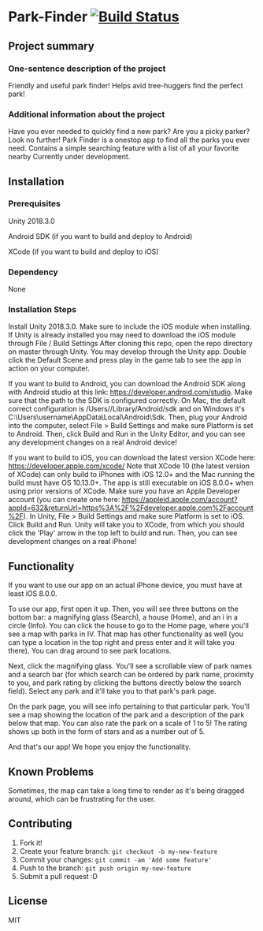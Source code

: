 # Park-Finder [![Build Status](https://travis-ci.org/ucsb-cs48-w19/6pm-park-finder.svg?branch=master)](https://travis-ci.org/ucsb-cs48-w19/6pm-park-finder) 

## Project summary

### One-sentence description of the project

Friendly and useful park finder! Helps avid tree-huggers find the perfect park!

### Additional information about the project

Have you ever needed to quickly find a new park? Are you a picky parker? Look no further! Park Finder is a onestop app to find all the parks you ever need. Contains a simple searching feature with a list of all your favorite nearby Currently under development.

## Installation

### Prerequisites

Unity 2018.3.0

Android SDK (if you want to build and deploy to Android)

XCode (if you want to build and deploy to iOS)

### Dependency

None

### Installation Steps

Install Unity 2018.3.0. Make sure to include the iOS module when installing. 
If Unity is already installed you may need to download the iOS module through File / Build Settings 
After cloning this repo, open the repo directory on master through Unity. You may develop through the Unity app. 
Double click the Default Scene and press play in the game tab to see the app in action on your computer.

If you want to build to Android, you can download the Android SDK along with Android studio at this link: https://developer.android.com/studio.
Make sure that the path to the SDK is configured correctly. On Mac, the default correct configuration is /Users/<nameOfUser>/Library/Android/sdk and on Windows it's C:\Users\username\AppData\Local\Android\Sdk. 
Then, plug your Android into the computer, select File > Build Settings and make sure Platform is set to Android.
Then, click Build and Run in the Unity Editor, and you can see any development changes on a real Android device!

If you want to build to iOS, you can download the latest version XCode here: https://developer.apple.com/xcode/
Note that XCode 10 (the latest version of XCode) can only build to iPhones with iOS 12.0+ and the Mac running the build must have OS 10.13.0+. The app is still executable on iOS 8.0.0+ when using prior versions of XCode.
Make sure you have an Apple Developer account (you can create one here: https://appleid.apple.com/account?appId=632&returnUrl=https%3A%2F%2Fdeveloper.apple.com%2Faccount%2F).
In Unity, File > Build Settings and make sure Platform is set to iOS.
Click Build and Run. Unity will take you to XCode, from which you should click the 'Play' arrow in the top left to build and run. Then, you can see development changes on a real iPhone!

## Functionality
If you want to use our app on an actual iPhone device, you must have at least iOS 8.0.0.

To use our app, first open it up. Then, you will see three buttons on the bottom bar: a magnifying glass (Search), a house (Home), and an i in a circle (Info). You can click the house to go to the Home page, where you'll see a map with parks in IV. That map has other functionality as well (you can type a location in the top right and press enter and it will take you there). You can drag around to see park locations.

Next, click the magnifying glass. You'll see a scrollable view of park names and a search bar (for which search can be ordered by park name, proximity to you, and park rating by clicking the buttons directly below the search field). Select any park and it'll take you to that park's park page.

On the park page, you will see info pertaining to that particular park. You'll see a map showing the location of the park and a description of the park below that map. You can also rate the park on a scale of 1 to 5! The rating shows up both in the form of stars and as a number out of 5.

And that's our app! We hope you enjoy the functionality.

## Known Problems
Sometimes, the map can take a long time to render as it's being dragged around, which can be frustrating for the user.

## Contributing

1. Fork it!
2. Create your feature branch: `git checkout -b my-new-feature`
3. Commit your changes: `git commit -am 'Add some feature'`
4. Push to the branch: `git push origin my-new-feature`
5. Submit a pull request :D

## License

MIT


